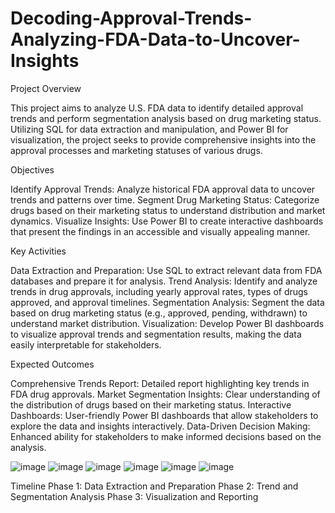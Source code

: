 # Decoding-Approval-Trends-Analyzing-FDA-Data-to-Uncover-Insights

Project Overview

This project aims to analyze U.S. FDA data to identify detailed approval trends and perform segmentation analysis based on drug marketing status. Utilizing SQL for data extraction and manipulation, and Power BI for visualization, the project seeks to provide comprehensive insights into the approval processes and marketing statuses of various drugs.

Objectives

Identify Approval Trends: Analyze historical FDA approval data to uncover trends and patterns over time.
Segment Drug Marketing Status: Categorize drugs based on their marketing status to understand distribution and market dynamics.
Visualize Insights: Use Power BI to create interactive dashboards that present the findings in an accessible and visually appealing manner.


Key Activities

Data Extraction and Preparation: Use SQL to extract relevant data from FDA databases and prepare it for analysis.
Trend Analysis: Identify and analyze trends in drug approvals, including yearly approval rates, types of drugs approved, and approval timelines.
Segmentation Analysis: Segment the data based on drug marketing status (e.g., approved, pending, withdrawn) to understand market distribution.
Visualization: Develop Power BI dashboards to visualize approval trends and segmentation results, making the data easily interpretable for stakeholders.


Expected Outcomes

Comprehensive Trends Report: Detailed report highlighting key trends in FDA drug approvals.
Market Segmentation Insights: Clear understanding of the distribution of drugs based on their marketing status.
Interactive Dashboards: User-friendly Power BI dashboards that allow stakeholders to explore the data and insights interactively.
Data-Driven Decision Making: Enhanced ability for stakeholders to make informed decisions based on the analysis.

![image](https://github.com/user-attachments/assets/b72acf6f-de7e-46b9-8e91-342ef508e30c)
![image](https://github.com/user-attachments/assets/ebd075de-f103-46e5-91b3-c9c6727d330b)
![image](https://github.com/user-attachments/assets/5f747daa-aeea-4102-bb9e-90abb1ce226a)
![image](https://github.com/user-attachments/assets/d1f969e8-e5ff-491a-95d2-29b146f8abea)
![image](https://github.com/user-attachments/assets/e4f31d3a-ebc5-40b4-bc0d-9aa52ad3d4ff)
![image](https://github.com/user-attachments/assets/d7c1093a-f050-4542-8503-bc0d3ba95a1d)

Timeline
Phase 1: Data Extraction and Preparation
Phase 2: Trend and Segmentation Analysis
Phase 3: Visualization and Reporting
